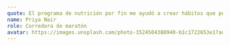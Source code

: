 ```yaml
---
quote: El programa de nutrición por fin me ayudó a crear hábitos que perduran. Su equipo celebra cada logro contigo.
name: Priya Nair
role: Corredora de maratón
avatar: https://images.unsplash.com/photo-1524504388940-b1c1722653e1?auto=format&fit=crop&w=300&q=80
---
```


